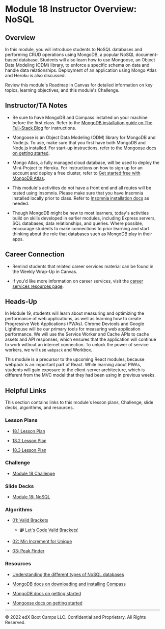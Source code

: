 # Module 18 Instructor Overview: NoSQL

## Overview

In this module, you will introduce students to NoSQL databases and performing CRUD operations using MongoDB, a popular NoSQL document-based database. Students will also learn how to use Mongoose, an Object Data Modeling (ODM) library, to enforce a specific schema on data and handle data relationships. Deployment of an application using Mongo Atlas and Heroku is also discussed.

Review this module's Roadmap in Canvas for detailed information on key topics, learning objectives, and this module's Challenge.

## Instructor/TA Notes

* Be sure to have MongoDB and Compass installed on your machine before the first class. Refer to the [MongoDB installation guide on The Full-Stack Blog](https://coding-boot-camp.github.io/full-stack/mongodb/how-to-install-mongodb) for instructions.

* Mongoose is an Object Data Modeling (ODM) library for MongoDB and Node.js. To use, make sure that you first have both MongoDB and Node.js installed. For start-up instructions, refer to the [Mongoose docs on getting started](https://mongoosejs.com/docs/index.html).

* Mongo Atlas, a fully managed cloud database, will be used to deploy the Mini-Project to Heroku. For instructions on how to sign up for an account and deploy a free cluster, refer to [Get started free with MongoDB Atlas](https://docs.atlas.mongodb.com/getting-started/).

* This module's activities do not have a front end and all routes will be tested using Insomnia. Please make sure that you have Insomnia installed locally prior to class. Refer to [Insomnia installation docs](https://insomnia.rest/download) as needed.

* Though MongoDB might be new to most learners, today's activities build on skills developed in earlier modules, including Express servers, SQL databases, data relationships, and queries. Where possible, encourage students to make connections to prior learning and start thinking about the role that databases such as MongoDB play in their apps.

## Career Connection

* Remind students that related career services material can be found in the Weekly Wrap-Up in Canvas.

* If you'd like more information on career services, visit the [career services resources page](https://careernetwork.2u.com/?utm_medium=Academics&utm_source=boot_camp/).

## Heads-Up

In Module 19, students will learn about measuring and optimizing the performance of web applications, as well as learning how to create Progressive Web Applications (PWAs). Chrome Devtools and Google Lighthouse will be our primary tools for measuring web application performance. We will use the Service Worker and Cache APIs to cache assets and API responses, which ensures that the application will continue to work without an internet connection. To unlock the power of service workers, we will use `webpack` and Workbox.

This module is a precursor to the upcoming React modules, because webpack is an important part of React. While learning about PWAs, students will gain exposure to the client-server architecture, which is different from the MVC model that they had been using in previous weeks.

## Helpful Links

This section contains links to this module's lesson plans, Challenge, slide decks, algorithms, and resources.

### Lesson Plans

  * [18.1 Lesson Plan](./01-Day_MongoDB/18.1-LESSON-PLAN.md)

  * [18.2 Lesson Plan](./02-Day_Mongoose/18.2-LESSON-PLAN.md)

  * [18.3 Lesson Plan](./03-Day_Adv-Mongoose/18.3-LESSON-PLAN.md)

### Challenge

  * [Module 18 Challenge](../../../01-Class-Content/18-NoSQL/02-Challenge)

### Slide Decks

  * [Module 18: NoSQL](https://docs.google.com/presentation/d/1U9HV8gv4am28LWJ46sDm367mrBi0PZ3tpIDYNpRoj3A/edit?usp=sharing)

### Algorithms

  * [01: Valid Brackets](../../../01-Class-Content/18-NoSQL/03-Algorithms/01-valid-brackets)

    * 📹 [Let's Code Valid Brackets!](https://2u-20.wistia.com/medias/dazwcql05r)

  * [02: Min Increment for Unique](../../../01-Class-Content/18-NoSQL/03-Algorithms/02-min-increment-for-unique)

  * [03: Peak Finder](../../../01-Class-Content/18-NoSQL/03-Algorithms/03-peak-finder)

### Resources

  * [Understanding the different types of NoSQL databases](https://www.mongodb.com/scale/types-of-nosql-databases)

  * [MongoDB docs on downloading and installing Compass](https://docs.mongodb.com/compass/current/install/)

  * [MongoDB docs on getting started](https://docs.mongodb.com/manual/tutorial/getting-started/)

  * [Mongoose docs on getting started](https://mongoosejs.com/docs/index.html)

---
© 2022 edX Boot Camps LLC. Confidential and Proprietary. All Rights Reserved.
